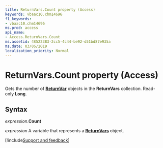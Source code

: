```yaml
---
title: ReturnVars.Count property (Access)
keywords: vbaac10.chm14696
f1_keywords:
- vbaac10.chm14696
ms.prod: access
api_name:
- Access.ReturnVars.Count
ms.assetid: 48522383-2cc5-4c44-be92-d51bd87e935a
ms.date: 03/06/2019
localization_priority: Normal
---
```



# ReturnVars.Count property (Access)

Gets the number of **[ReturnVar](Access.ReturnVar.md)** objects in the **ReturnVars** collection. Read-only **Long**.


## Syntax

_expression_.**Count**

_expression_ A variable that represents a **[ReturnVars](Access.ReturnVars.md)** object.



[!include[Support and feedback](~/includes/feedback-boilerplate.md)]